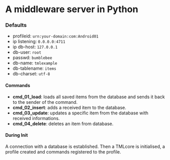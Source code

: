 # A middleware server in Python #


### Defaults ###
- profileid: `urn:your-domain:com:Android01`
- ip listening: `0.0.0.0:4711`
- ip db-host: `127.0.0.1`
- db-user: `root`
- passwd: `bumblebee`
- db-name: `tmlexample`
- db-tablename: `items`
- db-charset: `utf-8`

#### Commands ####
- **cmd\_01\_load**: loads all saved items from the database and sends it back to the sender of the command.
- **cmd\_02\_insert**: adds a received item to the database.
- **cmd\_03\_update**: updates a specific item from the database with received informations.
- **cmd\_04\_delete**: deletes an item from database. 

#### During Init ####
A connection with a database is established. Then a TMLcore is initialised, a profile created and commands registered to the profile. 

